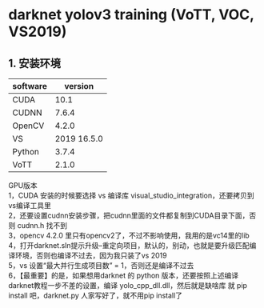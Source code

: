 # darknet yolov3 training (VoTT, VOC, VS2019)

## 1. 安装环境
|  software   | version  |
|  ----  | ----  |
| CUDA  | 10.1 |
| CUDNN  | 7.6.4 |
| OpenCV  | 4.2.0 |
| VS  | 2019 16.5.0 |
| Python  | 3.7.4 |
| VoTT  | 2.1.0 |


GPU版本  
1，CUDA 安装的时候要选择 vs 编译库 visual_studio_integration，还要拷贝到vs编译工具里  
2，还要设置cudnn安装步骤，把cudnn里面的文件都复制到CUDA目录下面，否则 cudnn.h 找不到  
3，opencv 4.2.0 里只有opencv2了，不过不影响使用，我用的是vc14里的lib  
4，打开darknet.sln提示升级–重定向项目，默认的，别动，也就是要升级匹配编译环境，否则也编译不过去，因为我只装了vs 2019  
5，vs 设置“最大并行生成项目数” = 1，否则还是编译不过去  
6，【最重要】的是，如果想用darknet 的 python 版本，还要按照上述编译darknet教程一步不差的设置，编译 yolo_cpp_dll.dll，然后就是缺啥库 就 pip install 吧，darknet.py 人家写好了，就不用pip install了  
